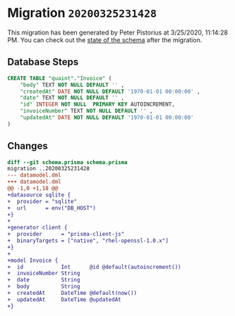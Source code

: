 # Migration `20200325231428`

This migration has been generated by Peter Pistorius at 3/25/2020, 11:14:28 PM.
You can check out the [state of the schema](./schema.prisma) after the migration.

## Database Steps

```sql
CREATE TABLE "quaint"."Invoice" (
    "body" TEXT NOT NULL DEFAULT '' ,
    "createdAt" DATE NOT NULL DEFAULT '1970-01-01 00:00:00' ,
    "date" TEXT NOT NULL DEFAULT '' ,
    "id" INTEGER NOT NULL  PRIMARY KEY AUTOINCREMENT,
    "invoiceNumber" TEXT NOT NULL DEFAULT '' ,
    "updatedAt" DATE NOT NULL DEFAULT '1970-01-01 00:00:00' 
) 
```

## Changes

```diff
diff --git schema.prisma schema.prisma
migration ..20200325231428
--- datamodel.dml
+++ datamodel.dml
@@ -1,0 +1,18 @@
+datasource sqlite {
+  provider = "sqlite"
+  url      = env("DB_HOST")
+}
+
+generator client {
+  provider      = "prisma-client-js"
+  binaryTargets = ["native", "rhel-openssl-1.0.x"]
+}
+
+model Invoice {
+  id            Int      @id @default(autoincrement())
+  invoiceNumber String
+  date          String
+  body          String
+  createdAt     DateTime @default(now())
+  updatedAt     DateTime @updatedAt
+}
```


